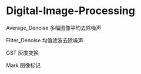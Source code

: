 # Digital-Image-Processing
Average_Denoise 多幅图像平均去除噪声

Filter_Denoise  均值滤波去除噪声

GST 灰度变换

Mark  图像标记
